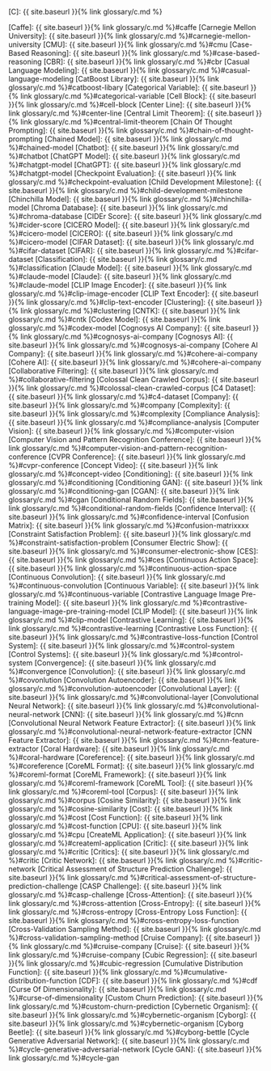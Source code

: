 [C]: {{ site.baseurl }}{% link glossary/c.md %}

[Caffe]: {{ site.baseurl }}{% link glossary/c.md %}#caffe
[Carnegie Mellon University]: {{ site.baseurl }}{% link glossary/c.md %}#carnegie-mellon-university
[CMU]: {{ site.baseurl }}{% link glossary/c.md %}#cmu
[Case-Based Reasoning]: {{ site.baseurl }}{% link glossary/c.md %}#case-based-reasoning
[CBR]: {{ site.baseurl }}{% link glossary/c.md %}#cbr
[Casual Language Modeling]: {{ site.baseurl }}{% link glossary/c.md %}#casual-language-modeling
[CatBoost Library]: {{ site.baseurl }}{% link glossary/c.md %}#catboost-libary
[Categorical Variable]: {{ site.baseurl }}{% link glossary/c.md %}#categorical-variable
[Cell Block]: {{ site.baseurl }}{% link glossary/c.md %}#cell-block
[Center Line]: {{ site.baseurl }}{% link glossary/c.md %}#center-line
[Central Limit Theorem]: {{ site.baseurl }}{% link glossary/c.md %}#central-limit-theorem
[Chain Of Thought Prompting]: {{ site.baseurl }}{% link glossary/c.md %}#chain-of-thought-prompting
[Chained Model]: {{ site.baseurl }}{% link glossary/c.md %}#chained-model
[Chatbot]: {{ site.baseurl }}{% link glossary/c.md %}#chatbot
[ChatGPT Model]: {{ site.baseurl }}{% link glossary/c.md %}#chatgpt-model
[ChatGPT]: {{ site.baseurl }}{% link glossary/c.md %}#chatgpt-model
[Checkpoint Evaluation]: {{ site.baseurl }}{% link glossary/c.md %}#checkpoint-evaluation
[Child Development Milestone]: {{ site.baseurl }}{% link glossary/c.md %}#child-development-milestone
[Chinchilla Model]: {{ site.baseurl }}{% link glossary/c.md %}#chinchilla-model
[Chroma Database]: {{ site.baseurl }}{% link glossary/c.md %}#chroma-database
[CIDEr Score]: {{ site.baseurl }}{% link glossary/c.md %}#cider-score
[CICERO Model]: {{ site.baseurl }}{% link glossary/c.md %}#cicero-model
[CICERO]: {{ site.baseurl }}{% link glossary/c.md %}#cicero-model
[CIFAR Dataset]: {{ site.baseurl }}{% link glossary/c.md %}#cifar-dataset
[CIFAR]: {{ site.baseurl }}{% link glossary/c.md %}#cifar-dataset
[Classification]: {{ site.baseurl }}{% link glossary/c.md %}#classification
[Claude Model]: {{ site.baseurl }}{% link glossary/c.md %}#claude-model
[Claude]: {{ site.baseurl }}{% link glossary/c.md %}#claude-model
[CLIP Image Encoder]: {{ site.baseurl }}{% link glossary/c.md %}#clip-image-encoder
[CLIP Text Encoder]: {{ site.baseurl }}{% link glossary/c.md %}#clip-text-encoder
[Clustering]: {{ site.baseurl }}{% link glossary/c.md %}#clustering
[CNTK]: {{ site.baseurl }}{% link glossary/c.md %}#cntk
[Codex Model]: {{ site.baseurl }}{% link glossary/c.md %}#codex-model
[Cognosys AI Company]: {{ site.baseurl }}{% link glossary/c.md %}#cognosys-ai-company
[Cognosys AI]: {{ site.baseurl }}{% link glossary/c.md %}#cognosys-ai-company
[Cohere AI Company]: {{ site.baseurl }}{% link glossary/c.md %}#cohere-ai-company
[Cohere AI]: {{ site.baseurl }}{% link glossary/c.md %}#cohere-ai-company
[Collaborative Filtering]: {{ site.baseurl }}{% link glossary/c.md %}#collaborative-filtering
[Colossal Clean Crawled Corpus]: {{ site.baseurl }}{% link glossary/c.md %}#colossal-clean-crawled-corpus
[C4 Dataset]: {{ site.baseurl }}{% link glossary/c.md %}#c4-dataset
[Company]: {{ site.baseurl }}{% link glossary/c.md %}#company
[Complexity]: {{ site.baseurl }}{% link glossary/c.md %}#complexity
[Compliance Analysis]: {{ site.baseurl }}{% link glossary/c.md %}#compliance-analysis
[Computer Vision]: {{ site.baseurl }}{% link glossary/c.md %}#computer-vision
[Computer Vision and Pattern Recognition Conference]: {{ site.baseurl }}{% link glossary/c.md %}#computer-vision-and-pattern-recognition-conference
[CVPR Conference]: {{ site.baseurl }}{% link glossary/c.md %}#cvpr-conference
[Concept Video]: {{ site.baseurl }}{% link glossary/c.md %}#concept-video
[Conditioning]: {{ site.baseurl }}{% link glossary/c.md %}#conditioning
[Conditioning GAN]: {{ site.baseurl }}{% link glossary/c.md %}#conditioning-gan
[CGAN]: {{ site.baseurl }}{% link glossary/c.md %}#cgan
[Conditional Random Fields]: {{ site.baseurl }}{% link glossary/c.md %}#conditional-random-fields
[Confidence Interval]: {{ site.baseurl }}{% link glossary/c.md %}#confidence-interval
[Confusion Matrix]: {{ site.baseurl }}{% link glossary/c.md %}#confusion-matrixxxx
[Constraint Satisfaction Problem]: {{ site.baseurl }}{% link glossary/c.md %}#constraint-satisfaction-problem
[Consumer Electric Show]: {{ site.baseurl }}{% link glossary/c.md %}#consumer-electronic-show
[CES]: {{ site.baseurl }}{% link glossary/c.md %}#ces
[Continuous Action Space]: {{ site.baseurl }}{% link glossary/c.md %}#continuous-action-space
[Continuous Convolution]: {{ site.baseurl }}{% link glossary/c.md %}#continuous-convolution
[Continuous Variable]: {{ site.baseurl }}{% link glossary/c.md %}#continuous-variable
[Contrastive Language Image Pre-training Model]: {{ site.baseurl }}{% link glossary/c.md %}#contrastive-language-image-pre-training-model
[CLIP Model]: {{ site.baseurl }}{% link glossary/c.md %}#clip-model
[Contrastive Learning]: {{ site.baseurl }}{% link glossary/c.md %}#contrastive-learning
[Contrastive Loss Function]: {{ site.baseurl }}{% link glossary/c.md %}#contrastive-loss-function
[Control System]: {{ site.baseurl }}{% link glossary/c.md %}#control-system
[Control Systems]: {{ site.baseurl }}{% link glossary/c.md %}#control-system
[Convergence]: {{ site.baseurl }}{% link glossary/c.md %}#convergence
[Convolution]: {{ site.baseurl }}{% link glossary/c.md %}#covonlution
[Convolution Autoencoder]: {{ site.baseurl }}{% link glossary/c.md %}#convolution-autoencoder
[Convolutional Layer]: {{ site.baseurl }}{% link glossary/c.md %}#convolutional-layer
[Convolutional Neural Network]: {{ site.baseurl }}{% link glossary/c.md %}#convolutional-neural-network
[CNN]: {{ site.baseurl }}{% link glossary/c.md %}#cnn
[Convolutional Neural Network Feature Extractor]: {{ site.baseurl }}{% link glossary/c.md %}#convolutional-neural-network-feature-extractor
[CNN Feature Extractor]: {{ site.baseurl }}{% link glossary/c.md %}#cnn-feature-extractor
[Coral Hardware]: {{ site.baseurl }}{% link glossary/c.md %}#coral-hardware
[Coreference]: {{ site.baseurl }}{% link glossary/c.md %}#coreference
[CoreML Format]: {{ site.baseurl }}{% link glossary/c.md %}#coreml-format
[CoreML Framework]: {{ site.baseurl }}{% link glossary/c.md %}#coreml-framework
[CoreML Tool]: {{ site.baseurl }}{% link glossary/c.md %}#coreml-tool
[Corpus]: {{ site.baseurl }}{% link glossary/c.md %}#corpus
[Cosine Similarity]: {{ site.baseurl }}{% link glossary/c.md %}#cosine-similarity
[Cost]: {{ site.baseurl }}{% link glossary/c.md %}#cost
[Cost Function]: {{ site.baseurl }}{% link glossary/c.md %}#cost-function
[CPU]: {{ site.baseurl }}{% link glossary/c.md %}#cpu
[CreateML Application]: {{ site.baseurl }}{% link glossary/c.md %}#createml-application
[Critic]: {{ site.baseurl }}{% link glossary/c.md %}#critic
[Critics]: {{ site.baseurl }}{% link glossary/c.md %}#critic
[Critic Network]: {{ site.baseurl }}{% link glossary/c.md %}#critic-network
[Critical Assessment of Structure Prediction Challenge]: {{ site.baseurl }}{% link glossary/c.md %}#critical-assessment-of-structure-prediction-challenge
[CASP Challenge]: {{ site.baseurl }}{% link glossary/c.md %}#casp-challenge
[Cross-Attention]: {{ site.baseurl }}{% link glossary/c.md %}#cross-attention
[Cross-Entropy]: {{ site.baseurl }}{% link glossary/c.md %}#cross-entropy
[Cross-Entropy Loss Function]: {{ site.baseurl }}{% link glossary/c.md %}#cross-entropy-loss-function
[Cross-Validation Sampling Method]: {{ site.baseurl }}{% link glossary/c.md %}#cross-validation-sampling-method
[Cruise Company]: {{ site.baseurl }}{% link glossary/c.md %}#cruise-company
[Cruise]: {{ site.baseurl }}{% link glossary/c.md %}#cruise-company
[Cubic Regression]: {{ site.baseurl }}{% link glossary/c.md %}#cubic-regression
[Cumulative Distribution Function]: {{ site.baseurl }}{% link glossary/c.md %}#cumulative-distribution-function
[CDF]: {{ site.baseurl }}{% link glossary/c.md %}#cdf
[Curse Of Dimensionality]: {{ site.baseurl }}{% link glossary/c.md %}#curse-of-dimensionality
[Custom Churn Prediction]: {{ site.baseurl }}{% link glossary/c.md %}#custom-churn-prediction
[Cybernetic Organism]: {{ site.baseurl }}{% link glossary/c.md %}#cybernetic-organism
[Cyborg]: {{ site.baseurl }}{% link glossary/c.md %}#cybernetic-organism
[Cyborg Beetle]: {{ site.baseurl }}{% link glossary/c.md %}#cyborg-bettle
[Cycle Generative Adversarial Network]: {{ site.baseurl }}{% link glossary/c.md %}#cycle-generative-adversarial-network
[Cycle GAN]: {{ site.baseurl }}{% link glossary/c.md %}#cycle-gan
